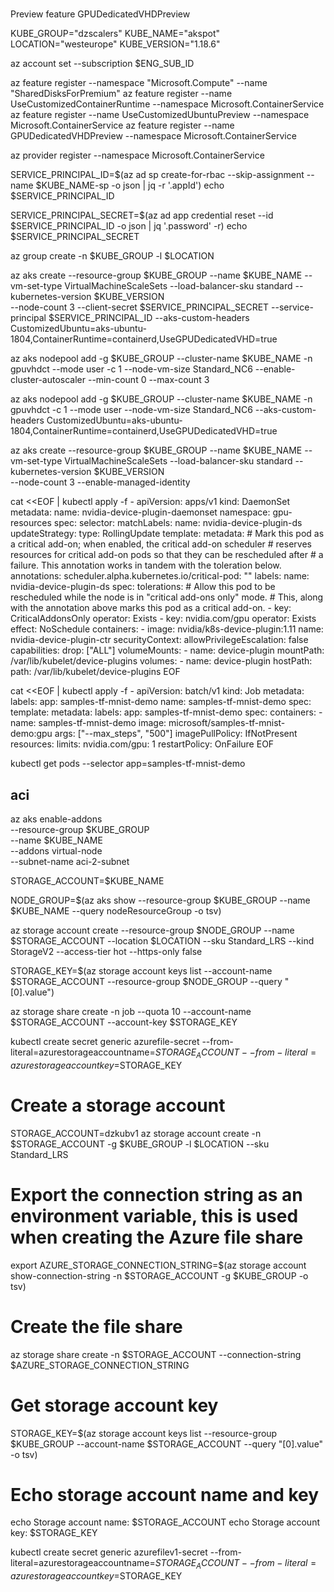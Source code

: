 

# 

Preview feature GPUDedicatedVHDPreview



KUBE_GROUP="dzscalers"
KUBE_NAME="akspot"
LOCATION="westeurope"
KUBE_VERSION="1.18.6"

az account set --subscription $ENG_SUB_ID

az feature register --namespace "Microsoft.Compute" --name "SharedDisksForPremium"
az feature register --name UseCustomizedContainerRuntime --namespace Microsoft.ContainerService
az feature register --name UseCustomizedUbuntuPreview --namespace Microsoft.ContainerService
az feature register --name GPUDedicatedVHDPreview --namespace Microsoft.ContainerService


az provider register --namespace Microsoft.ContainerService

SERVICE_PRINCIPAL_ID=$(az ad sp create-for-rbac --skip-assignment --name $KUBE_NAME-sp -o json | jq -r '.appId')
echo $SERVICE_PRINCIPAL_ID

SERVICE_PRINCIPAL_SECRET=$(az ad app credential reset --id $SERVICE_PRINCIPAL_ID -o json | jq '.password' -r)
echo $SERVICE_PRINCIPAL_SECRET

az group create -n $KUBE_GROUP -l $LOCATION

az aks create --resource-group $KUBE_GROUP --name $KUBE_NAME --vm-set-type VirtualMachineScaleSets --load-balancer-sku standard --kubernetes-version $KUBE_VERSION \
    --node-count 3 --client-secret $SERVICE_PRINCIPAL_SECRET --service-principal $SERVICE_PRINCIPAL_ID --aks-custom-headers CustomizedUbuntu=aks-ubuntu-1804,ContainerRuntime=containerd,UseGPUDedicatedVHD=true

az aks nodepool add -g $KUBE_GROUP --cluster-name $KUBE_NAME -n gpuvhdct --mode user -c 1 --node-vm-size Standard_NC6 --enable-cluster-autoscaler --min-count 0 --max-count 3

az aks nodepool add -g $KUBE_GROUP --cluster-name $KUBE_NAME -n gpuvhdct -c 1 --mode user --node-vm-size Standard_NC6 --aks-custom-headers CustomizedUbuntu=aks-ubuntu-1804,ContainerRuntime=containerd,UseGPUDedicatedVHD=true

az aks create --resource-group $KUBE_GROUP --name $KUBE_NAME --vm-set-type VirtualMachineScaleSets --load-balancer-sku standard --kubernetes-version $KUBE_VERSION \
    --node-count 3 --enable-managed-identity 


cat <<EOF | kubectl apply -f -
apiVersion: apps/v1
kind: DaemonSet
metadata:
  name: nvidia-device-plugin-daemonset
  namespace: gpu-resources
spec:
  selector:
    matchLabels:
      name: nvidia-device-plugin-ds
  updateStrategy:
    type: RollingUpdate
  template:
    metadata:
      # Mark this pod as a critical add-on; when enabled, the critical add-on scheduler
      # reserves resources for critical add-on pods so that they can be rescheduled after
      # a failure.  This annotation works in tandem with the toleration below.
      annotations:
        scheduler.alpha.kubernetes.io/critical-pod: ""
      labels:
        name: nvidia-device-plugin-ds
    spec:
      tolerations:
      # Allow this pod to be rescheduled while the node is in "critical add-ons only" mode.
      # This, along with the annotation above marks this pod as a critical add-on.
      - key: CriticalAddonsOnly
        operator: Exists
      - key: nvidia.com/gpu
        operator: Exists
        effect: NoSchedule
      containers:
      - image: nvidia/k8s-device-plugin:1.11
        name: nvidia-device-plugin-ctr
        securityContext:
          allowPrivilegeEscalation: false
          capabilities:
            drop: ["ALL"]
        volumeMounts:
          - name: device-plugin
            mountPath: /var/lib/kubelet/device-plugins
      volumes:
        - name: device-plugin
          hostPath:
            path: /var/lib/kubelet/device-plugins
EOF

cat <<EOF | kubectl apply -f -
apiVersion: batch/v1
kind: Job
metadata:
  labels:
    app: samples-tf-mnist-demo
  name: samples-tf-mnist-demo
spec:
  template:
    metadata:
      labels:
        app: samples-tf-mnist-demo
    spec:
      containers:
      - name: samples-tf-mnist-demo
        image: microsoft/samples-tf-mnist-demo:gpu
        args: ["--max_steps", "500"]
        imagePullPolicy: IfNotPresent
        resources:
          limits:
           nvidia.com/gpu: 1
      restartPolicy: OnFailure
EOF

kubectl get pods --selector app=samples-tf-mnist-demo


## aci 



az aks enable-addons \
    --resource-group $KUBE_GROUP \
    --name $KUBE_NAME \
    --addons virtual-node \
    --subnet-name aci-2-subnet

STORAGE_ACCOUNT=$KUBE_NAME

NODE_GROUP=$(az aks show --resource-group $KUBE_GROUP --name $KUBE_NAME --query nodeResourceGroup -o tsv)

az storage account create --resource-group  $NODE_GROUP --name $STORAGE_ACCOUNT --location $LOCATION --sku Standard_LRS --kind StorageV2 --access-tier hot --https-only false

STORAGE_KEY=$(az storage account keys list --account-name $STORAGE_ACCOUNT --resource-group $NODE_GROUP --query "[0].value")

az storage share create -n job --quota 10 --account-name $STORAGE_ACCOUNT --account-key $STORAGE_KEY

kubectl create secret generic azurefile-secret --from-literal=azurestorageaccountname=$STORAGE_ACCOUNT --from-literal=azurestorageaccountkey=$STORAGE_KEY 



# Create a storage account

STORAGE_ACCOUNT=dzkubv1
az storage account create -n $STORAGE_ACCOUNT -g $KUBE_GROUP -l $LOCATION --sku Standard_LRS

# Export the connection string as an environment variable, this is used when creating the Azure file share
export AZURE_STORAGE_CONNECTION_STRING=$(az storage account show-connection-string -n $STORAGE_ACCOUNT -g $KUBE_GROUP -o tsv)

# Create the file share
az storage share create -n $STORAGE_ACCOUNT --connection-string $AZURE_STORAGE_CONNECTION_STRING

# Get storage account key
STORAGE_KEY=$(az storage account keys list --resource-group $KUBE_GROUP --account-name $STORAGE_ACCOUNT --query "[0].value" -o tsv)

# Echo storage account name and key
echo Storage account name: $STORAGE_ACCOUNT
echo Storage account key: $STORAGE_KEY

kubectl create secret generic azurefilev1-secret --from-literal=azurestorageaccountname=$STORAGE_ACCOUNT --from-literal=azurestorageaccountkey=$STORAGE_KEY
